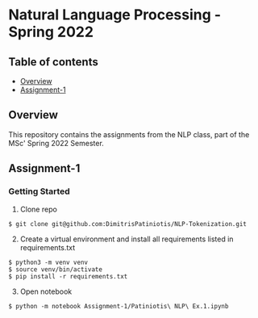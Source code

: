 # Natural Language Processing - Spring 2022

## Table of contents
* [Overview](#overview)
* [Assignment-1](#assignment-1)

## Overview
This repository contains the assignments from the NLP class, part of the MSc' Spring 2022 Semester.

## Assignment-1

### Getting Started

1. Clone repo

```
$ git clone git@github.com:DimitrisPatiniotis/NLP-Tokenization.git
```

2. Create a virtual environment and install all requirements listed in requirements.txt

```
$ python3 -m venv venv
$ source venv/bin/activate
$ pip install -r requirements.txt
```

3. Open notebook

```
$ python -m notebook Assignment-1/Patiniotis\ NLP\ Ex.1.ipynb
```
